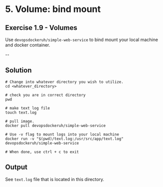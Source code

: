 # 5. Volume: bind mount

## Exercise 1.9 - Volumes

Use `devopsdockeruh/simple-web-service` to bind mount your local machine and docker container.

--

## Solution

```docker
# Change into whatever directory you wish to utilize.
cd <whatever_directory>

# check you are in correct directory
pwd

# make text log file
touch text.log

# pull image.
docker pull devopsdockeruh/simple-web-service

# Use -v flag to mount logs into your local machine
docker run -v "$(pwd)/text.log:/usr/src/app/text.log" devopsdockeruh/simple-web-service

# When done, use ctrl + c to exit
```

## Output

See `text.log` file that is located in this directory.
